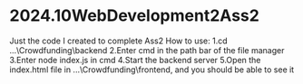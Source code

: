 # 2024.10WebDevelopment2Ass2
Just the code I created to complete Ass2
How to use:
1.cd ...\Crowdfunding\backend
2.Enter cmd in the path bar of the file manager
3.Enter node index.js in cmd
4.Start the backend server
5.Open the index.html file in ...\Crowdfunding\frontend, and you should be able to see it
